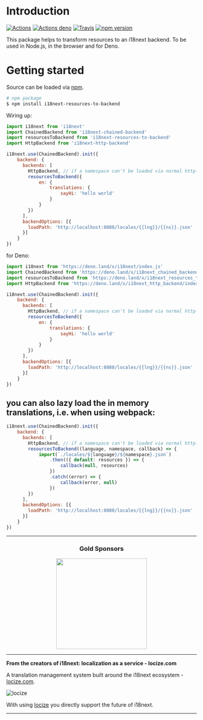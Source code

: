 # Introduction

[![Actions](https://github.com/i18next/i18next-resources-to-backend/workflows/node/badge.svg)](https://github.com/i18next/i18next-resources-to-backend/actions?query=workflow%3Anode)
[![Actions deno](https://github.com/i18next/i18next-resources-to-backend/workflows/deno/badge.svg)](https://github.com/i18next/i18next-resources-to-backend/actions?query=workflow%3Adeno)
[![Travis](https://img.shields.io/travis/i18next/i18next-resources-to-backend/master.svg?style=flat-square)](https://travis-ci.org/i18next/i18next-resources-to-backend)
[![npm version](https://img.shields.io/npm/v/i18next-resources-to-backend.svg?style=flat-square)](https://www.npmjs.com/package/i18next-resources-to-backend)

This package helps to transform resources to an i18next backend. To be used in Node.js, in the browser and for Deno.

# Getting started

Source can be loaded via [npm](https://www.npmjs.com/package/i18next-resources-to-backend).

```bash
# npm package
$ npm install i18next-resources-to-backend
```

Wiring up:

```js
import i18next from 'i18next'
import ChainedBackend from 'i18next-chained-backend'
import resourcesToBackend from 'i18next-resources-to-backend'
import HttpBackend from 'i18next-http-backend'

i18next.use(ChainedBackend).init({
    backend: {
      backends: [
        HttpBackend, // if a namespace can't be loaded via normal http-backend loadPath, then the inMemoryLocalBackend will try to return the correct resources
        resourcesToBackend({
            en: {
                translations: {
                    sayHi: 'hello world'
                }
            }
        })
      ],
      backendOptions: [{
        loadPath: 'http://localhost:8080/locales/{{lng}}/{{ns}}.json'
      }]
    }
})
```

for Deno:

```js
import i18next from 'https://deno.land/x/i18next/index.js'
import ChainedBackend from 'https://deno.land/x/i18next_chained_backend/index.js'
import resourcesToBackend from 'https://deno.land/x/i18next_resources_to_backend/index.js'
import HttpBackend from 'https://deno.land/x/i18next_http_backend/index.js'

i18next.use(ChainedBackend).init({
    backend: {
      backends: [
        HttpBackend, // if a namespace can't be loaded via normal http-backend loadPath, then the inMemoryLocalBackend will try to return the correct resources
        resourcesToBackend({
            en: {
                translations: {
                    sayHi: 'hello world'
                }
            }
        })
      ],
      backendOptions: [{
        loadPath: 'http://localhost:8080/locales/{{lng}}/{{ns}}.json'
      }]
    }
})
```

## you can also lazy load the in memory translations, i.e. when using webpack:

```js
i18next.use(ChainedBackend).init({
    backend: {
      backends: [
        HttpBackend, // if a namespace can't be loaded via normal http-backend loadPath, then the inMemoryLocalBackend will try to return the correct resources
        resourcesToBackend((language, namespace, callback) => {
            import(`./locales/${language}/${namespace}.json`)
                .then(({ default: resources }) => {
                    callback(null, resources)
                })
                .catch((error) => {
                    callback(error, null)
                })
        })
      ],
      backendOptions: [{
        loadPath: 'http://localhost:8080/locales/{{lng}}/{{ns}}.json'
      }]
    }
})
```

---

<h3 align="center">Gold Sponsors</h3>

<p align="center">
  <a href="https://locize.com/" target="_blank">
    <img src="https://raw.githubusercontent.com/i18next/i18next/master/assets/locize_sponsor_240.gif" width="240px">
  </a>
</p>

---

**From the creators of i18next: localization as a service - locize.com**

A translation management system built around the i18next ecosystem - [locize.com](https://locize.com).

![locize](https://locize.com/img/ads/github_locize.png)

With using [locize](http://locize.com/?utm_source=react_i18next_readme&utm_medium=github) you directly support the future of i18next.

---
